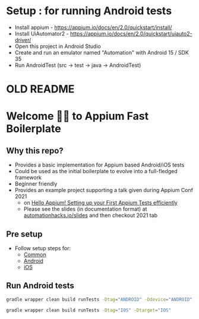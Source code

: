 # Setup : for running Android tests
* Install appium - https://appium.io/docs/en/2.0/quickstart/install/
* Install UiAutomator2 - https://appium.io/docs/en/2.0/quickstart/uiauto2-driver/
* Open this project in Android Studio
* Create and run an emulator named "Automation" with Android 15 / SDK 35
* Run AndroidTest (src -> test -> java -> AndroidTest)


# OLD README
# Welcome 👋🏻 to Appium Fast Boilerplate

## Why this repo?

- Provides a basic implementation for Appium based Android/iOS tests
- Could be used as the initial boilerplate to evolve into a full-fledged framework
- Beginner friendly
- Provides an example project supporting a talk given during Appium Conf 2021
  - on [Hello Appium! Setting up your First Appium Tests efficiently](https://confengine.com/conferences/appium-conf-2021/proposal/15501/hello-appium-setting-up-your-first-appium-tests-efficiently)
  - Please see the slides (in documentation format)
    at [automationhacks.io/slides](https://automationhacks.io/slides/2021/appium-conf/hello-appium-writing-your-first-tests/00-welcome/)
    and then checkout 2021 tab

## Pre setup

- Follow setup steps for:
  - [Common](https://automationhacks.io/slides/2021/appium-conf/hello-appium-writing-your-first-tests/04-common-libraries/)
  - [Android](https://automationhacks.io/slides/2021/appium-conf/hello-appium-writing-your-first-tests/05-setup-for-android/)
  - [iOS](https://automationhacks.io/slides/2021/appium-conf/hello-appium-writing-your-first-tests/09-setup-for-ios/)

## Run Android tests

```zsh
gradle wrapper clean build runTests -Dtag="ANDROID" -Ddevice="ANDROID"
```

```zsh
gradle wrapper clean build runTests -Dtag="IOS" -Dtarget="IOS"
```

